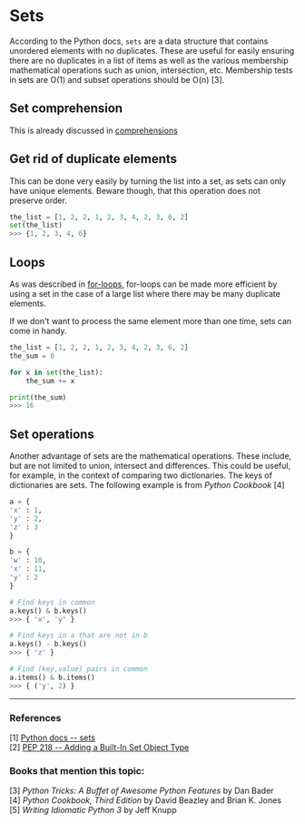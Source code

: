 # Sets
According to the Python docs, `sets` are a data structure that contains unordered elements with no duplicates. These are useful for easily ensuring there are no duplicates in a list of items as well as the various membership mathematical operations such as union, intersection, etc. Membership tests in sets are O(1) and subset operations should be O(n) [3].

## Set comprehension
This is already discussed in [comprehensions](comprehensions.md)

## Get rid of duplicate elements
This can be done very easily by turning the list into a set, as sets can only have unique elements. Beware though, that this operation does not preserve order.

```py
the_list = [1, 2, 2, 1, 2, 3, 4, 2, 3, 6, 2]
set(the_list)
>>> {1, 2, 3, 4, 6}
```

## Loops
As was described in [for-loops](forloops.md), for-loops can be made more efficient by using a set in the case of a large list where there may be many duplicate elements. 

If we don't want to process the same element more than one time, sets can come in handy. 

```py
the_list = [1, 2, 2, 1, 2, 3, 4, 2, 3, 6, 2]
the_sum = 0

for x in set(the_list):
    the_sum += x

print(the_sum)
>>> 16

```

## Set operations
Another advantage of sets are the mathematical operations. These include, but are not limited to union, intersect and differences. This could be useful, for example, in the context of comparing two dictionaries. The keys of dictionaries are sets. The following example is from *Python Cookbook* [4]

```py
a = {
'x' : 1,
'y' : 2,
'z' : 3
}

b = {
'w' : 10,
'x' : 11,
'y' : 2
}

# Find keys in common
a.keys() & b.keys()
>>> { 'x', 'y' }

# Find keys in a that are not in b
a.keys() - b.keys()
>>> { 'z' }

# Find (key,value) pairs in common
a.items() & b.items() 
>>> { ('y', 2) }
```
---

### References
[1] [Python docs -- sets](https://docs.python.org/3/tutorial/datastructures.html#sets)  
[2] [PEP 218 -- Adding a Built-In Set Object Type
](https://www.python.org/dev/peps/pep-0218/)

### Books that mention this topic:
[3] *Python Tricks: A Buffet of Awesome Python Features* by Dan Bader  
[4] *Python Cookbook, Third Edition* by David Beazley and Brian K. Jones  
[5] *Writing Idiomatic Python 3* by Jeff Knupp  
